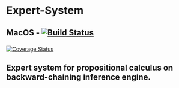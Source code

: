 # Expert-System

## MacOS - [![Build Status](https://www.travis-ci.com/dolovnyak/Expert-System.svg?branch=master)](https://www.travis-ci.com/dolovnyak/Expert-System)
###
[![Coverage Status](https://coveralls.io/repos/github/dolovnyak/Expert-System/badge.svg?branch=master)](https://coveralls.io/github/dolovnyak/Expert-System?branch=master)
###
Expert system for propositional calculus on backward-chaining inference engine.
------------

